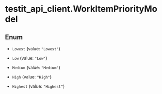 # testit_api_client.WorkItemPriorityModel

## Enum


* `Lowest` (value: `"Lowest"`)

* `Low` (value: `"Low"`)

* `Medium` (value: `"Medium"`)

* `High` (value: `"High"`)

* `Highest` (value: `"Highest"`)


